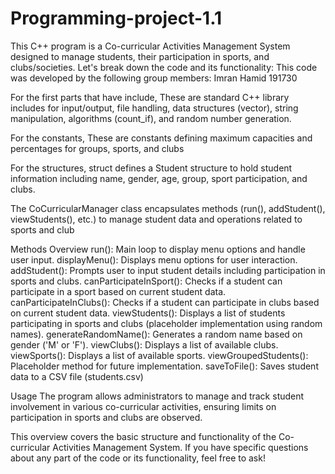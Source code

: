 # Programming-project-1.1

This C++ program is a Co-curricular Activities Management System designed to manage students, their participation in sports, and clubs/societies. Let's break down the code and its functionality:
This code was developed by the following group members: Imran Hamid 191730
                                                        

For the first parts that have include, These are standard C++ library includes for input/output, file handling, data structures (vector), string manipulation, algorithms (count_if), and random number generation.

For the constants, These are constants defining maximum capacities and percentages for groups, sports, and clubs

For the structures, struct defines a Student structure to hold student information including name, gender, age, group, sport participation, and clubs.

The CoCurricularManager class encapsulates methods (run(), addStudent(), viewStudents(), etc.) to manage student data and operations related to sports and club

Methods Overview
run(): Main loop to display menu options and handle user input.
displayMenu(): Displays menu options for user interaction.
addStudent(): Prompts user to input student details including participation in sports and clubs.
canParticipateInSport(): Checks if a student can participate in a sport based on current student data.
canParticipateInClubs(): Checks if a student can participate in clubs based on current student data.
viewStudents(): Displays a list of students participating in sports and clubs (placeholder implementation using random names).
generateRandomName(): Generates a random name based on gender ('M' or 'F').
viewClubs(): Displays a list of available clubs.
viewSports(): Displays a list of available sports.
viewGroupedStudents(): Placeholder method for future implementation.
saveToFile(): Saves student data to a CSV file (students.csv)

Usage
The program allows administrators to manage and track student involvement in various co-curricular activities, ensuring limits on participation in sports and clubs are observed.

This overview covers the basic structure and functionality of the Co-curricular Activities Management System. If you have specific questions about any part of the code or its functionality, feel free to ask!



